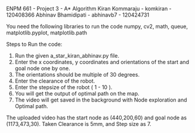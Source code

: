 ENPM 661 - Project 3 - A* Algorithm 
Kiran Kommaraju - komkiran - 120408366
Abhinav Bhamidipati - abhinavb7 - 120424731

You need the following libraries to run the code
numpy, cv2, math, queue, matplotlib.pyplot, matplotlib.path

Steps to Run the code:
1. Run the given a_star_kiran_abhinav.py file.
2. Enter the x coordinates, y coordinates and orientations of the start and goal node one by one.
3. The orientations should be multiple of 30 degrees.
4. Enter the clearance of the robot.
5. Enter the stepsize of the robot ( 1 - 10 ).
6. You will get the output of optimal path on the map.
7. The video will get saved in the background with Node exploration and Optimal path.

The uploaded video has the start node as (440,200,60) and goal node as (1173,473,30). Taken Clearance is 5mm, and Step size as 7.
